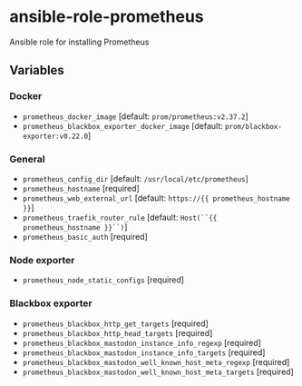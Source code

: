 # ansible-role-prometheus

Ansible role for installing Prometheus

## Variables

### Docker

- `prometheus_docker_image` [default: `prom/prometheus:v2.37.2`]
- `prometheus_blackbox_exporter_docker_image` [default: `prom/blackbox-exporter:v0.22.0`]

### General

- `prometheus_config_dir` [default: `/usr/local/etc/prometheus`]
- `prometheus_hostname` [required]
- `prometheus_web_external_url` [default: `https://{{ prometheus_hostname }}`]
- `prometheus_traefik_router_rule` [default: `Host(``{{ prometheus_hostname }}``)`]
- `prometheus_basic_auth` [required]

### Node exporter

- `prometheus_node_static_configs` [required]

### Blackbox exporter
- `prometheus_blackbox_http_get_targets` [required]
- `prometheus_blackbox_http_head_targets` [required]
- `prometheus_blackbox_mastodon_instance_info_regexp` [required]
- `prometheus_blackbox_mastodon_instance_info_targets` [required]
- `prometheus_blackbox_mastodon_well_known_host_meta_regexp` [required]
- `prometheus_blackbox_mastodon_well_known_host_meta_targets` [required]
